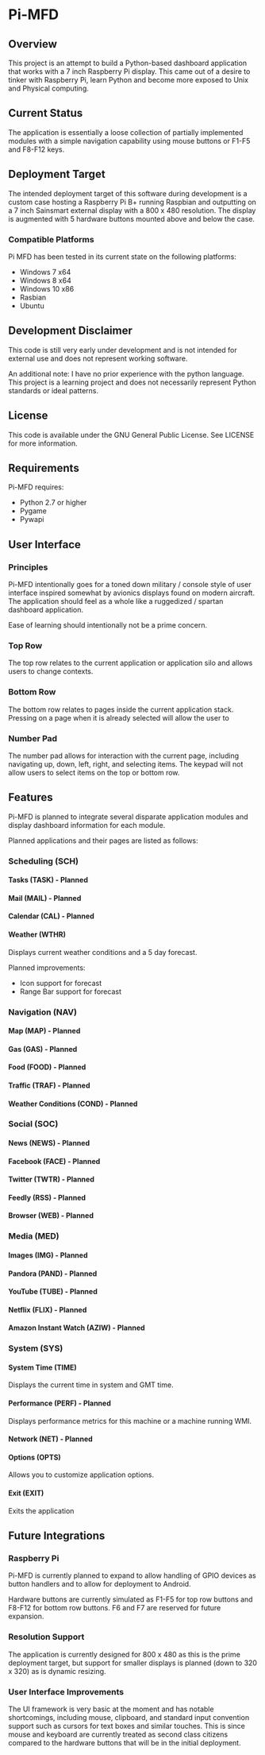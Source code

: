 # Pi-MFD

## Overview
This project is an attempt to build a Python-based dashboard application that works with a 7 inch Raspberry Pi display. 
This came out of a desire to tinker with Raspberry Pi, learn Python and become more exposed to Unix and Physical computing.

## Current Status
The application is essentially a loose collection of partially implemented modules with a simple navigation capability 
using mouse buttons or F1-F5 and F8-F12 keys.

## Deployment Target
The intended deployment target of this software during development is a custom case hosting a Raspberry Pi B+ running
Raspbian and outputting on a 7 inch Sainsmart external display with a 800 x 480 resolution. The display is augmented
with 5 hardware buttons mounted above and below the case.

### Compatible Platforms
Pi MFD has been tested in its current state on the following platforms: 
- Windows 7 x64
- Windows 8 x64
- Windows 10 x86 
- Rasbian
- Ubuntu

## Development Disclaimer
This code is still very early under development and is not intended for external use and does not represent working
software.

An additional note: I have no prior experience with the python language. This project is a learning project and does
not necessarily represent Python standards or ideal patterns.

## License
This code is available under the GNU General Public License. See LICENSE for more information. 

## Requirements
Pi-MFD requires:
- Python 2.7 or higher
- Pygame
- Pywapi

## User Interface

### Principles
Pi-MFD intentionally goes for a toned down military / console style of user interface inspired somewhat by avionics
displays found on modern aircraft. The application should feel as a whole like a ruggedized / spartan dashboard application.

Ease of learning should intentionally not be a prime concern.

### Top Row
The top row relates to the current application or application silo and allows users to change contexts.

### Bottom Row
The bottom row relates to pages inside the current application stack.
Pressing on a page when it is already selected will allow the user to 

### Number Pad
The number pad allows for interaction with the current page, including navigating up, down, left, right, and selecting items.
The keypad will not allow users to select items on the top or bottom row.
    
## Features
Pi-MFD is planned to integrate several disparate application modules and display dashboard information for each module.

Planned applications and their pages are listed as follows:

### Scheduling (SCH)
#### Tasks (TASK) - Planned
#### Mail (MAIL) - Planned
#### Calendar (CAL) - Planned
#### Weather (WTHR)
Displays current weather conditions and a 5 day forecast.

Planned improvements:

* Icon support for forecast
* Range Bar support for forecast

### Navigation (NAV)
#### Map (MAP) - Planned
#### Gas (GAS) - Planned
#### Food (FOOD) - Planned
#### Traffic (TRAF) - Planned
#### Weather Conditions (COND) - Planned

### Social (SOC)
#### News (NEWS) - Planned
#### Facebook (FACE) - Planned
#### Twitter (TWTR) - Planned
#### Feedly (RSS) - Planned
#### Browser (WEB) - Planned

### Media (MED)
#### Images (IMG) - Planned
#### Pandora (PAND) - Planned
#### YouTube (TUBE) - Planned
#### Netflix (FLIX) - Planned
#### Amazon Instant Watch (AZIW) - Planned

### System (SYS)

#### System Time (TIME)
Displays the current time in system and GMT time.

#### Performance (PERF)  - Planned
Displays performance metrics for this machine or a machine running WMI.

#### Network (NET) - Planned
#### Options (OPTS)
Allows you to customize application options.

#### Exit (EXIT)
Exits the application

## Future Integrations

### Raspberry Pi

Pi-MFD is currently planned to expand to allow handling of GPIO devices as button handlers and to allow for deployment 
to Android.

Hardware buttons are currently simulated as F1-F5 for top row buttons and F8-F12 for bottom row buttons. F6 and F7 are
reserved for future expansion.

### Resolution Support

The application is currently designed for 800 x 480 as this is the prime deployment target, but support for smaller
displays is planned (down to 320 x 320) as is dynamic resizing.

### User Interface Improvements

The UI framework is very basic at the moment and has notable shortcomings, including mouse, clipboard, and standard
input convention support such as cursors for text boxes and similar touches. This is since mouse and keyboard are
currently treated as second class citizens compared to the hardware buttons that will be in the initial deployment.